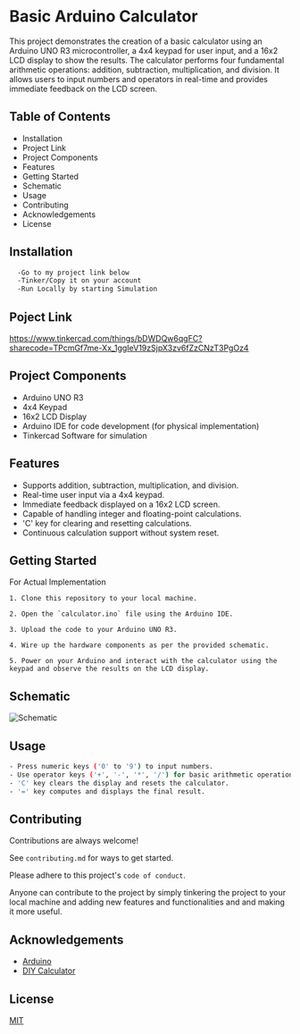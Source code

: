 
# Basic Arduino Calculator

This project demonstrates the creation of a basic calculator using an Arduino UNO R3 microcontroller, a 4x4 keypad for user input, and a 16x2 LCD display to show the results. The calculator performs four fundamental arithmetic operations: addition, subtraction, multiplication, and division. It allows users to input numbers and operators in real-time and provides immediate feedback on the LCD screen.


## Table of Contents

- Installation
- Project Link
- Project Components
- Features
- Getting Started
- Schematic
- Usage
- Contributing
- Acknowledgements
- License
## Installation

```bash
  -Go to my project link below
  -Tinker/Copy it on your account
  -Run Locally by starting Simulation
```
    
## Poject Link

https://www.tinkercad.com/things/bDWDQw6qgFC?sharecode=TPcmGf7me-Xx_1ggIeV19zSjpX3zv6fZzCNzT3PgOz4 
## Project Components

- Arduino UNO R3
- 4x4 Keypad
- 16x2 LCD Display
- Arduino IDE for code development (for physical implementation)
- Tinkercad Software for simulation


## Features

- Supports addition, subtraction, multiplication, and division.
- Real-time user input via a 4x4 keypad.
- Immediate feedback displayed on a 16x2 LCD screen.
- Capable of handling integer and floating-point calculations.
- 'C' key for clearing and resetting calculations.
- Continuous calculation support without system reset.


## Getting Started

For Actual Implementation

    1. Clone this repository to your local machine.

    2. Open the `calculator.ino` file using the Arduino IDE.

    3. Upload the code to your Arduino UNO R3.

    4. Wire up the hardware components as per the provided schematic.

    5. Power on your Arduino and interact with the calculator using the keypad and observe the results on the LCD display.
## Schematic

![Schematic](Simulation-on-Tinkercad.png)
## Usage

```bash
- Press numeric keys ('0' to '9') to input numbers.
- Use operator keys ('+', '-', '*', '/') for basic arithmetic operations.
- 'C' key clears the display and resets the calculator.
- '=' key computes and displays the final result.
```


## Contributing

Contributions are always welcome!

See `contributing.md` for ways to get started.

Please adhere to this project's `code of conduct`.

Anyone can contribute to the project by simply tinkering the project to your local machine and adding new features and functionalities and and making it more useful.

## Acknowledgements

 - [Arduino](https://learn.sparkfun.com/tutorials/what-is-an-arduino/all)
 - [DIY Calculator](https://www.learnelectronicsindia.com/post/arduino-diy-calculator-using-a-4-4-keypad-and-16-2-lcd-display)


## License

[MIT](https://choosealicense.com/licenses/mit/)

